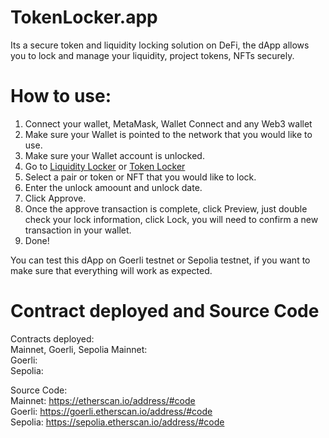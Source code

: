 # TokenLocker.app
Its a secure token and liquidity locking solution on DeFi, the dApp allows you to lock and manage your liquidity, project tokens, NFTs securely.

# How to use:
1. Connect your wallet, MetaMask, Wallet Connect and any Web3 wallet
2. Make sure your Wallet is pointed to the network that you would like to use.
3. Make sure your Wallet account is unlocked.
4. Go to [Liquidity Locker](https://tokenlocker.app/lock/liquidity) or [Token Locker](https://tokenlocker.app/lock/token)
5. Select a pair or token or NFT that you would like to lock.
6. Enter the unlock amoount and unlock date.
7. Click Approve.
8. Once the approve transaction is complete, click Preview, just double check your lock information, click Lock, you will need to confirm a new transaction in your wallet.
9. Done!

You can test this dApp on Goerli testnet or Sepolia testnet, if you want to make sure that
everything will work as expected.


# Contract deployed and Source Code
Contracts deployed:  
Mainnet, Goerli, Sepolia
Mainnet:   
Goerli:   
Sepolia:   

Source Code:  
Mainnet: https://etherscan.io/address/#code  
Goerli: https://goerli.etherscan.io/address/#code  
Sepolia: https://sepolia.etherscan.io/address/#code  
